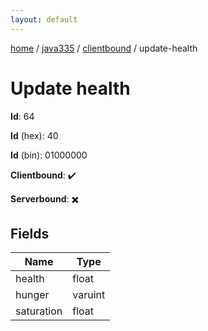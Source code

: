 ```yaml
---
layout: default
---
```


[home](/)  /  [java335](/protocol/java335)  /  [clientbound](/protocol/java335/clientbound)  /  update-health

# Update health

**Id**: 64

**Id** (hex): 40

**Id** (bin): 01000000

**Clientbound**: ✔️

**Serverbound**: ✖️

## Fields

Name | Type
---|---
health | float
hunger | varuint
saturation | float
